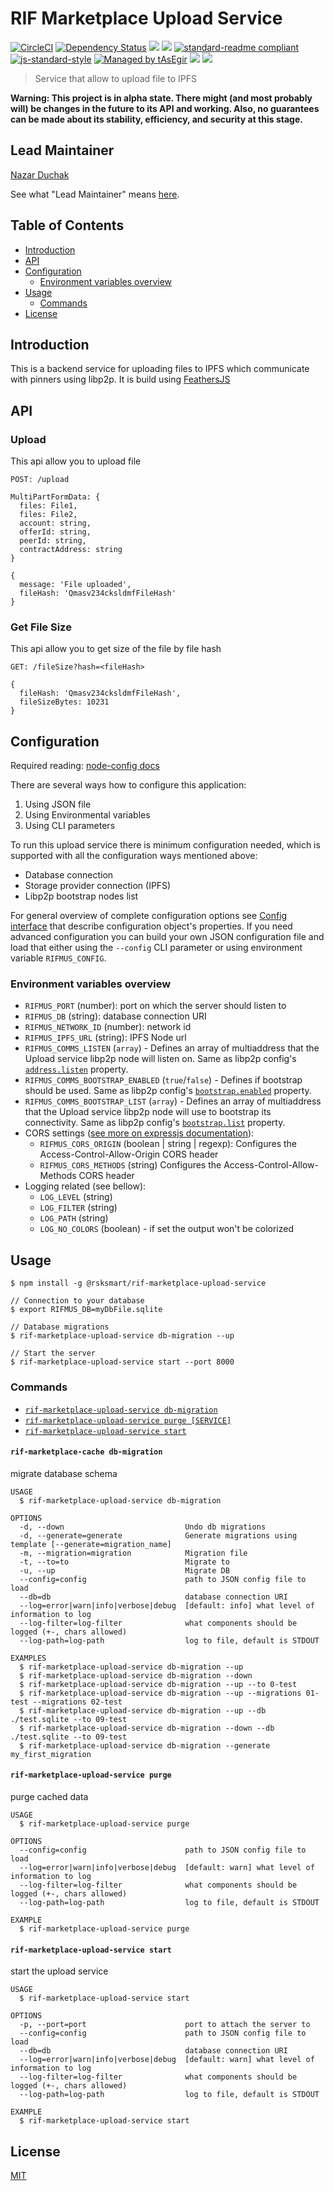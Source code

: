# RIF Marketplace Upload Service

[![CircleCI](https://flat.badgen.net/circleci/github/rsksmart/rif-marketplace-upload-service/master)](https://circleci.com/gh/rsksmart/rif-marketplace-upload-service/)
[![Dependency Status](https://david-dm.org/rsksmart/rif-marketplace-upload-service.svg?style=flat-square)](https://david-dm.org/rsksmart/rif-marketplace-upload-service)
[![](https://img.shields.io/badge/made%20by-IOVLabs-blue.svg?style=flat-square)](http://iovlabs.org)
[![](https://img.shields.io/badge/project-RIF%20Marketplace-blue.svg?style=flat-square)](https://www.rifos.org/)
[![standard-readme compliant](https://img.shields.io/badge/standard--readme-OK-brightgreen.svg?style=flat-square)](https://github.com/RichardLitt/standard-readme)
[![js-standard-style](https://img.shields.io/badge/code%20style-standard-brightgreen.svg?style=flat-square)](https://github.com/feross/standard)
[![Managed by tAsEgir](https://img.shields.io/badge/%20managed%20by-tasegir-brightgreen?style=flat-square)](https://github.com/auhau/tasegir)
![](https://img.shields.io/badge/npm-%3E%3D6.0.0-orange.svg?style=flat-square)
![](https://img.shields.io/badge/Node.js-%3E%3D10.0.0-orange.svg?style=flat-square)

> Service that allow to upload file to IPFS

**Warning: This project is in alpha state. There might (and most probably will) be changes in the future to its API and working. Also, no guarantees can be made about its stability, efficiency, and security at this stage.**

## Lead Maintainer

[Nazar Duchak](https://github.com/nduchak)

See what "Lead Maintainer" means [here](https://github.com/rsksmart/lead-maintainer).

## Table of Contents

- [Introduction](#introduction)
- [API](#supported-services)
- [Configuration](#configuration)
    - [Environment variables overview](#environment-variables-overview)
- [Usage](#usage)
    - [Commands](#commands)
- [License](#license)

## Introduction

This is a backend service for uploading files to IPFS which communicate with pinners using libp2p.
It is build using [FeathersJS](https://www.feathersjs.com)

## API

### Upload

This api allow you to upload file

```
POST: /upload

MultiPartFormData: {
  files: File1,
  files: File2,
  account: string,
  offerId: string,
  peerId: string,
  contractAddress: string
}
```


```json5
{
  message: 'File uploaded',
  fileHash: 'Qmasv234cksldmfFileHash'
}
```

### Get File Size

This api allow you to get size of the file by file hash

```
GET: /fileSize?hash=<fileHash>
```


```json5
{
  fileHash: 'Qmasv234cksldmfFileHash',
  fileSizeBytes: 10231
}
```
## Configuration

Required reading: [node-config docs](https://github.com/lorenwest/node-config/wiki/Configuration-Files)

There are several ways how to configure this application:

 1. Using JSON file
 1. Using Environmental variables
 1. Using CLI parameters

To run this upload service there is minimum configuration needed, which is supported with all the configuration ways mentioned above:

 - Database connection
 - Storage provider connection (IPFS)
 - Libp2p bootstrap nodes list

For general overview of complete configuration options see [Config interface](https://github.com/rsksmart/rif-marketplace-upload-service/blob/master/src/definitions.ts)
that describe configuration object's properties. If you need advanced configuration you can build your own JSON configuration
file and load that either using the `--config` CLI parameter or using environment variable `RIFMUS_CONFIG`.

### Environment variables overview

 - `RIFMUS_PORT` (number): port on which the server should listen to
 - `RIFMUS_DB` (string): database connection URI
 - `RIFMUS_NETWORK_ID` (number): network id
 - `RIFMUS_IPFS_URL` (string): IPFS Node url
 - `RIFMUS_COMMS_LISTEN` (`array`) - Defines an array of multiaddress that the Upload service libp2p node will listen on. Same as libp2p config's [`address.listen`](https://github.com/libp2p/js-libp2p/blob/master/doc/CONFIGURATION.md#customizing-libp2p) property.
 - `RIFMUS_COMMS_BOOTSTRAP_ENABLED` (`true`/`false`) - Defines if bootstrap should be used. Same as libp2p config's [`bootstrap.enabled`](https://github.com/libp2p/js-libp2p-bootstrap) property.
 - `RIFMUS_COMMS_BOOTSTRAP_LIST` (`array`) - Defines an array of multiaddress that the Upload service libp2p node will use to bootstrap its connectivity. Same as libp2p config's [`bootstrap.list`](https://github.com/libp2p/js-libp2p-bootstrap) property.
 - CORS settings ([see more on expressjs documentation](https://expressjs.com/en/resources/middleware/cors.html)):
    - `RIFMUS_CORS_ORIGIN` (boolean | string | regexp): Configures the Access-Control-Allow-Origin CORS header
    - `RIFMUS_CORS_METHODS` (string) Configures the Access-Control-Allow-Methods CORS header
 - Logging related (see bellow):
    - `LOG_LEVEL` (string)
    - `LOG_FILTER` (string)
    - `LOG_PATH` (string)
    - `LOG_NO_COLORS` (boolean) - if set the output won't be colorized

## Usage

```sh-session
$ npm install -g @rsksmart/rif-marketplace-upload-service

// Connection to your database
$ export RIFMUS_DB=myDbFile.sqlite

// Database migrations
$ rif-marketplace-upload-service db-migration --up

// Start the server
$ rif-marketplace-upload-service start --port 8000
```

### Commands
<!-- commands -->
* [`rif-marketplace-upload-service db-migration`](#rif-marketplace-upload-service-db-migration)
* [`rif-marketplace-upload-service purge [SERVICE]`](#rif-marketplace-upload-service-purge)
* [`rif-marketplace-upload-service start`](#rif-marketplace-upload-service-start)

#### `rif-marketplace-cache db-migration`

migrate database schema

```
USAGE
  $ rif-marketplace-upload-service db-migration

OPTIONS
  -d, --down                           Undo db migrations
  -d, --generate=generate              Generate migrations using template [--generate=migration_name]
  -m, --migration=migration            Migration file
  -t, --to=to                          Migrate to
  -u, --up                             Migrate DB
  --config=config                      path to JSON config file to load
  --db=db                              database connection URI
  --log=error|warn|info|verbose|debug  [default: info] what level of information to log
  --log-filter=log-filter              what components should be logged (+-, chars allowed)
  --log-path=log-path                  log to file, default is STDOUT

EXAMPLES
  $ rif-marketplace-upload-service db-migration --up
  $ rif-marketplace-upload-service db-migration --down
  $ rif-marketplace-upload-service db-migration --up --to 0-test
  $ rif-marketplace-upload-service db-migration --up --migrations 01-test --migrations 02-test
  $ rif-marketplace-upload-service db-migration --up --db ./test.sqlite --to 09-test
  $ rif-marketplace-upload-service db-migration --down --db ./test.sqlite --to 09-test
  $ rif-marketplace-upload-service db-migration --generate my_first_migration

```


#### `rif-marketplace-upload-service purge`

purge cached data

```
USAGE
  $ rif-marketplace-upload-service purge

OPTIONS
  --config=config                      path to JSON config file to load
  --log=error|warn|info|verbose|debug  [default: warn] what level of information to log
  --log-filter=log-filter              what components should be logged (+-, chars allowed)
  --log-path=log-path                  log to file, default is STDOUT

EXAMPLE
  $ rif-marketplace-upload-service purge
```

#### `rif-marketplace-upload-service start`

start the upload service

```
USAGE
  $ rif-marketplace-upload-service start

OPTIONS
  -p, --port=port                      port to attach the server to
  --config=config                      path to JSON config file to load
  --db=db                              database connection URI
  --log=error|warn|info|verbose|debug  [default: warn] what level of information to log
  --log-filter=log-filter              what components should be logged (+-, chars allowed)
  --log-path=log-path                  log to file, default is STDOUT

EXAMPLE
  $ rif-marketplace-upload-service start
```
<!-- commandsstop -->

## License

[MIT](./LICENSE)
